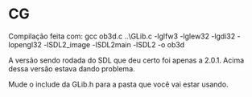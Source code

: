 # CG


Compilação feita com: gcc ob3d.c ..\GLib.c -lglfw3 -lglew32 -lgdi32 -lopengl32 -lSDL2_image -lSDL2main -lSDL2 -o ob3d


A versão sendo rodada do SDL que deu certo foi apenas a 2.0.1. Acima dessa versão estava dando problema.

Mude o include da GLib.h para a pasta que você vai estar usando.
